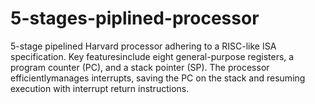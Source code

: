# 5-stages-piplined-processor
5-stage pipelined Harvard processor adhering to a RISC-like ISA specification. Key featuresinclude eight general-purpose registers, a program counter (PC), and a stack pointer (SP). The processor efficientlymanages interrupts, saving the PC on the stack and resuming execution with interrupt return instructions.

